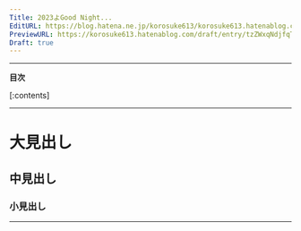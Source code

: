 ```yaml
---
Title: 2023よGood Night...
EditURL: https://blog.hatena.ne.jp/korosuke613/korosuke613.hatenablog.com/atom/entry/6801883189071276787
PreviewURL: https://korosuke613.hatenablog.com/draft/entry/tzZWxqNdjfqTCo91qU6KJwMO3W0
Draft: true
---
```


<!-- ここに導入を書く -->

<!-- 続きを読むのやつ -->
<!-- more -->

---

**目次**

[:contents]

<!-- ここに広告が入る -->
---

# 大見出し

## 中見出し

### 小見出し

<!-- 記事終わり線 -->
---

<!-- ここに脚注が来る -->
